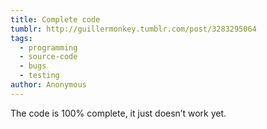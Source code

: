 ```yaml
---
title: Complete code
tumblr: http://guillermonkey.tumblr.com/post/3283295064
tags:
  - programming
  - source-code
  - bugs
  - testing
author: Anonymous
---
```


The code is 100% complete, it just doesn’t work yet.
